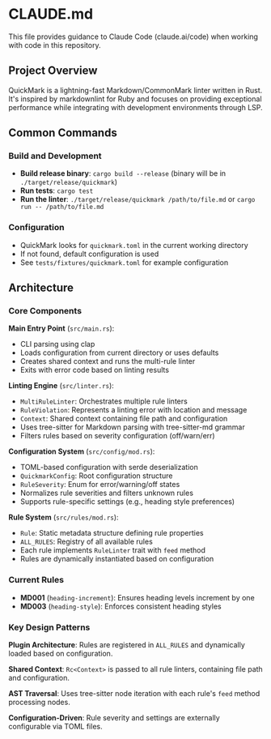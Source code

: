 # CLAUDE.md

This file provides guidance to Claude Code (claude.ai/code) when working with code in this repository.

## Project Overview

QuickMark is a lightning-fast Markdown/CommonMark linter written in Rust. It's inspired by markdownlint for Ruby and focuses on providing exceptional performance while integrating with development environments through LSP.

## Common Commands

### Build and Development
- **Build release binary**: `cargo build --release` (binary will be in `./target/release/quickmark`)
- **Run tests**: `cargo test`
- **Run the linter**: `./target/release/quickmark /path/to/file.md` or `cargo run -- /path/to/file.md`

### Configuration
- QuickMark looks for `quickmark.toml` in the current working directory
- If not found, default configuration is used
- See `tests/fixtures/quickmark.toml` for example configuration

## Architecture

### Core Components

**Main Entry Point** (`src/main.rs`):
- CLI parsing using clap
- Loads configuration from current directory or uses defaults
- Creates shared context and runs the multi-rule linter
- Exits with error code based on linting results

**Linting Engine** (`src/linter.rs`):
- `MultiRuleLinter`: Orchestrates multiple rule linters
- `RuleViolation`: Represents a linting error with location and message
- `Context`: Shared context containing file path and configuration
- Uses tree-sitter for Markdown parsing with tree-sitter-md grammar
- Filters rules based on severity configuration (off/warn/err)

**Configuration System** (`src/config/mod.rs`):
- TOML-based configuration with serde deserialization
- `QuickmarkConfig`: Root configuration structure
- `RuleSeverity`: Enum for error/warning/off states
- Normalizes rule severities and filters unknown rules
- Supports rule-specific settings (e.g., heading style preferences)

**Rule System** (`src/rules/mod.rs`):
- `Rule`: Static metadata structure defining rule properties
- `ALL_RULES`: Registry of all available rules
- Each rule implements `RuleLinter` trait with `feed` method
- Rules are dynamically instantiated based on configuration

### Current Rules
- **MD001** (`heading-increment`): Ensures heading levels increment by one
- **MD003** (`heading-style`): Enforces consistent heading styles

### Key Design Patterns

**Plugin Architecture**: Rules are registered in `ALL_RULES` and dynamically loaded based on configuration.

**Shared Context**: `Rc<Context>` is passed to all rule linters, containing file path and configuration.

**AST Traversal**: Uses tree-sitter node iteration with each rule's `feed` method processing nodes.

**Configuration-Driven**: Rule severity and settings are externally configurable via TOML files.